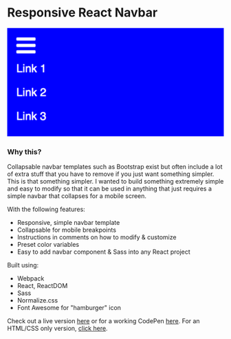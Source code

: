 Responsive React Navbar
======

<kbd>![Image](react-nav.png)</kbd>

### Why this?

Collapsable navbar templates such as Bootstrap exist but often include a lot of extra stuff that you have to remove if you just want something simpler. This is that something simpler. I wanted to build something extremely simple and easy to modify so that it can be used in anything that just requires a simple navbar that collapses for a mobile screen.

With the following features:

* Responsive, simple navbar template
* Collapsable for mobile breakpoints
* Instructions in comments on how to modify & customize
* Preset color variables
* Easy to add navbar component & Sass into any React project

Built using:

* Webpack
* React, ReactDOM
* Sass
* Normalize.css
* Font Awesome for "hamburger" icon

Check out a live version [here](http://reactnav-danbuda.surge.sh/) or for a working CodePen [here](http://codepen.io/danbuda/pen/mAVALa). For an HTML/CSS only version, [click here](https://github.com/DanBuda11/navbar-html).
